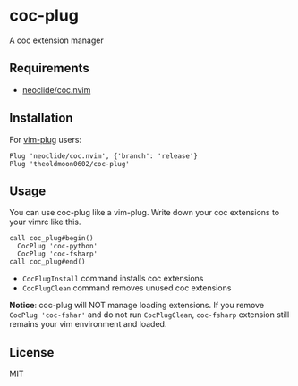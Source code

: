 # coc-plug

A coc extension manager

## Requirements

- [neoclide/coc.nvim](https://github.com/neoclide/coc.nvim)

## Installation

For [vim-plug](https://github.com/junegunn/vim-plug) users:

```vim
Plug 'neoclide/coc.nvim', {'branch': 'release'}
Plug 'theoldmoon0602/coc-plug'
```

## Usage

You can use coc-plug like a vim-plug. Write down your coc extensions to your vimrc like this.

```vim
call coc_plug#begin()
  CocPlug 'coc-python'
  CocPlug 'coc-fsharp'
call coc_plug#end()
```

- `CocPlugInstall` command installs coc extensions
- `CocPlugClean` command removes unused coc extensions

**Notice**: coc-plug will NOT manage loading extensions. If you remove `CocPlug 'coc-fshar'` and do not run `CocPlugClean`, `coc-fsharp` extension still remains your vim environment and loaded.

## License

MIT

